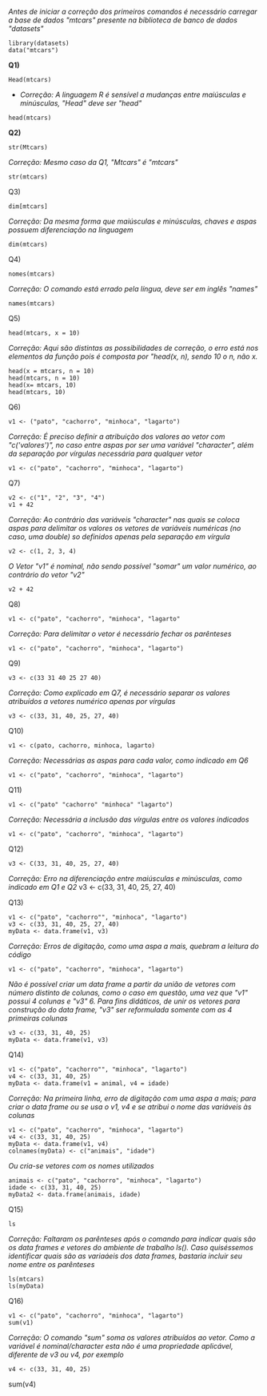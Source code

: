 <p style="__Desafio 1__: center;"></p>

*Antes de iniciar a correção dos primeiros comandos é necessário carregar a base de dados "mtcars" presente na biblioteca de banco de dados "datasets"*
```
library(datasets)
data("mtcars")
```
**Q1)**
```
Head(mtcars)
```
* *Correção: A linguagem R é sensível a mudanças entre maiúsculas e minúsculas, "Head" deve ser "head"*
```
head(mtcars)
```
**Q2)**
```
str(Mtcars)
```
*Correção: Mesmo caso da Q1, "Mtcars" é "mtcars"*
```
str(mtcars)
```

Q3)
```
dim[mtcars]
```
*Correção: Da mesma forma que maiúsculas e minúsculas, chaves e aspas possuem diferenciação na linguagem*
```
dim(mtcars)
```

Q4)
```
nomes(mtcars)
```
*Correção: O comando está errado pela língua, deve ser em inglês "names"*
```
names(mtcars)
```

Q5)
```
head(mtcars, x = 10)
```
*Correção: Aqui são distintas as possibilidades de correção, o erro está nos elementos da função pois é composta por "head(x, n), sendo 10 o n, não x.*
```
head(x = mtcars, n = 10)
head(mtcars, n = 10)
head(x= mtcars, 10)
head(mtcars, 10)
```

Q6)
```
v1 <- ("pato", "cachorro", "minhoca", "lagarto")
```
*Correção: É preciso definir a atribuição dos valores ao vetor com "c('valores')", no caso entre aspas por ser uma variável "character", além da separação por vírgulas necessária para qualquer vetor*
```
v1 <- c("pato", "cachorro", "minhoca", "lagarto")
```

Q7)
```
v2 <- c("1", "2", "3", "4")
v1 + 42
```
*Correção: Ao contrário das variáveis "character" nas quais se coloca aspas para delimitar os valores os vetores de variáveis numéricas (no caso, uma double) so definidos apenas pela separação em vírgula*
```
v2 <- c(1, 2, 3, 4)
```
*O Vetor "v1" é nominal, não sendo possível "somar" um valor numérico, ao contrário do vetor "v2"*
```
v2 + 42
```

Q8)
```
v1 <- c("pato", "cachorro", "minhoca", "lagarto"
```
*Correção: Para delimitar o vetor é necessário fechar os parênteses*
```
v1 <- c("pato", "cachorro", "minhoca", "lagarto")
```

Q9)
```
v3 <- c(33 31 40 25 27 40)
```
*Correção: Como explicado em Q7, é necessário separar os valores atribuídos a vetores numérico apenas por vírgulas*
```
v3 <- c(33, 31, 40, 25, 27, 40)
```

Q10)
```
v1 <- c(pato, cachorro, minhoca, lagarto)
```
*Correção: Necessárias as aspas para cada valor, como indicado em Q6*
```
v1 <- c("pato", "cachorro", "minhoca", "lagarto")
```

Q11)
```
v1 <- c("pato" "cachorro" "minhoca" "lagarto")
```
*Correção: Necessária a inclusão das vírgulas entre os valores indicados*
```
v1 <- c("pato", "cachorro", "minhoca", "lagarto")
```

Q12)
```
v3 <- C(33, 31, 40, 25, 27, 40)
```
*Correção: Erro na diferenciação entre maiúsculas e minúsculas, como indicado em Q1 e Q2*
v3 <- c(33, 31, 40, 25, 27, 40)

Q13)
```
v1 <- c("pato", "cachorro"", "minhoca", "lagarto")
v3 <- c(33, 31, 40, 25, 27, 40)
myData <- data.frame(v1, v3)
```
*Correção: Erros de digitação, como uma aspa a mais, quebram a leitura do código*
```
v1 <- c("pato", "cachorro", "minhoca", "lagarto")
```
*Não é possível criar um data frame a partir da união de vetores com número distinto de colunas, como o caso em questão, uma vez que "v1" possui 4 colunas e "v3" 6. Para fins didáticos, de unir os vetores para construção do data frame, "v3" ser reformulada somente com as 4 primeiras colunas*
```
v3 <- c(33, 31, 40, 25)
myData <- data.frame(v1, v3)
```

Q14)
```
v1 <- c("pato", "cachorro"", "minhoca", "lagarto")
v4 <- c(33, 31, 40, 25)
myData <- data.frame(v1 = animal, v4 = idade)
```
*Correção: Na primeira linha, erro de digitação com uma aspa a mais; para criar o data frame ou se usa o v1, v4 e se atribui o nome das variáveis às colunas*
```
v1 <- c("pato", "cachorro", "minhoca", "lagarto")
v4 <- c(33, 31, 40, 25)
myData <- data.frame(v1, v4)
colnames(myData) <- c("animais", "idade")
```
*Ou cria-se vetores com os nomes utilizados*
```
animais <- c("pato", "cachorro", "minhoca", "lagarto")
idade <- c(33, 31, 40, 25)
myData2 <- data.frame(animais, idade)
```

Q15)
```
ls
```
*Correção: Faltaram os parênteses após o comando para indicar quais são os data frames e vetores do ambiente de trabalho
ls(). Caso quiséssemos identificar quais são as variaáeis dos data frames, bastaria incluir seu nome entre os parênteses*
```
ls(mtcars)
ls(myData)
```

Q16)
```
v1 <- c("pato", "cachorro", "minhoca", "lagarto")
sum(v1)
```
*Correção: O comando "sum" soma os valores atribuídos ao vetor. Como a variável é nominal/character esta não é uma propriedade aplicável, diferente de v3 ou v4, por exemplo*
```
v4 <- c(33, 31, 40, 25)
```
sum(v4)
